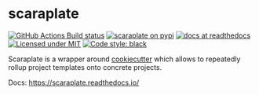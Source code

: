 # scaraplate

[![GitHub Actions Build status][gha-badge]][gha-link]
[![scaraplate on pypi][pypi-badge]][pypi-link]
[![docs at readthedocs][docs-badge]][docs-link]
[![Licensed under MIT][license-badge]][license-link]
[![Code style: black][black-badge]][black-link]

[gha-badge]: https://img.shields.io/github/actions/workflow/status/rambler-digital-solutions/scaraplate/ci.yml?branch=main
[gha-link]: https://github.com/rambler-digital-solutions/scaraplate/actions
[pypi-badge]: https://img.shields.io/pypi/v/scaraplate.svg
[pypi-link]: https://pypi.org/project/scaraplate/
[docs-badge]: https://readthedocs.org/projects/scaraplate/badge/?version=latest
[docs-link]: https://scaraplate.readthedocs.io/
[license-badge]: https://scaraplate.readthedocs.io/en/latest/_static/license.svg
[license-link]: https://github.com/rambler-digital-solutions/scaraplate/blob/main/LICENSE
[black-badge]: https://img.shields.io/badge/code%20style-black-000000.svg
[black-link]: https://github.com/psf/black


Scaraplate is a wrapper around [cookiecutter][cookiecutter]
which allows to repeatedly rollup project templates onto concrete projects.

[cookiecutter]: https://github.com/cookiecutter/cookiecutter

Docs: https://scaraplate.readthedocs.io/
